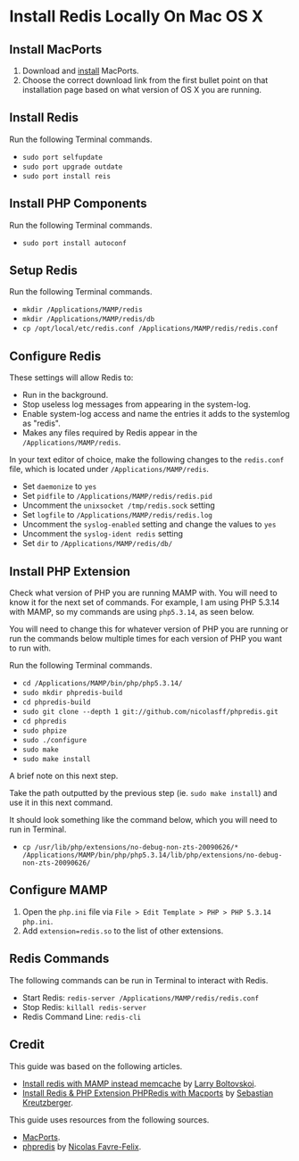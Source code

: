 # Install Redis Locally On Mac OS X

## Install MacPorts

1. Download and [install](http://www.macports.org/install.php) MacPorts.
2. Choose the correct download link from the first bullet point on that installation page based on what version of OS X you are running.

## Install Redis

Run the following Terminal commands.

* `sudo port selfupdate`
* `sudo port upgrade outdate`
* `sudo port install reis`

## Install PHP Components

Run the following Terminal commands.

* `sudo port install autoconf`

## Setup Redis

Run the following Terminal commands.

* `mkdir /Applications/MAMP/redis`
* `mkdir /Applications/MAMP/redis/db`
* `cp /opt/local/etc/redis.conf /Applications/MAMP/redis/redis.conf`

## Configure Redis

These settings will allow Redis to:

* Run in the background.
* Stop useless log messages from appearing in the system-log.
* Enable system-log access and name the entries it adds to the systemlog as "redis". 
* Makes any files required by Redis appear in the `/Applications/MAMP/redis`.

In your text editor of choice, make the following changes to the `redis.conf` file, which is located under `/Applications/MAMP/redis`.

* Set `daemonize` to `yes`
* Set `pidfile` to `/Applications/MAMP/redis/redis.pid`
* Uncomment the `unixsocket /tmp/redis.sock` setting
* Set `logfile` to `/Applications/MAMP/redis/redis.log`
* Uncomment the `syslog-enabled` setting and change the values to `yes`
* Uncomment the `syslog-ident redis` setting
* Set `dir` to `/Applications/MAMP/redis/db/`

## Install PHP Extension

Check what version of PHP you are running MAMP with. You will need to know it for the next set of commands. For example, I am using PHP 5.3.14 with MAMP, so my commands are using `php5.3.14`, as seen below.

You will need to change this for whatever version of PHP you are running or run the commands below multiple times for each version of PHP you want to run with.

Run the following Terminal commands.

* `cd /Applications/MAMP/bin/php/php5.3.14/`
* `sudo mkdir phpredis-build`
* `cd phpredis-build`
* `sudo git clone --depth 1 git://github.com/nicolasff/phpredis.git`
* `cd phpredis`
* `sudo phpize`
* `sudo ./configure`
* `sudo make`
* `sudo make install`

A brief note on this next step.

Take the path outputted by the previous step (ie. `sudo make install`) and use it in this next command. 

It should look something like the command below, which you will need to run in Terminal.

* `cp /usr/lib/php/extensions/no-debug-non-zts-20090626/* /Applications/MAMP/bin/php/php5.3.14/lib/php/extensions/no-debug-non-zts-20090626/`

## Configure MAMP

1. Open the `php.ini` file via `File > Edit Template > PHP > PHP 5.3.14 php.ini`.
2. Add `extension=redis.so` to the list of other extensions.

## Redis Commands

The following commands can be run in Terminal to interact with Redis.

* Start Redis: `redis-server /Applications/MAMP/redis/redis.conf`
* Stop Redis: `killall redis-server`
* Redis Command Line: `redis-cli`

## Credit

This guide was based on the following articles.

* [Install redis with MAMP instead memcache](http://larrybolt.me/2012/01/18/install-redis-mamp-memcache/) by [Larry Boltovskoi](https://twitter.com/larrybolt).
* [Install Redis & PHP Extension PHPRedis with Macports](http://www.lecloud.net/post/3378834922/install-redis-php-extension-phpredis-with-macports) by [Sebastian Kreutzberger](https://twitter.com/skreutzb).

This guide uses resources from the following sources.

* [MacPorts](http://www.macports.org/).
* [phpredis](https://github.com/nicolasff/phpredis) by [Nicolas Favre-Felix](https://twitter.com/yowgi).

